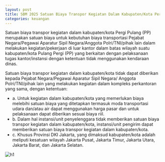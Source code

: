 ```yaml
---
layout: post
title: SBM 2025 Satuan Biaya Transpor Kegiatan Dalam Kabupaten/Kota Pergi Pulang (PP)
categories: keuangan
---
```


Satuan biaya transpor kegiatan dalam kabupaten/kota Pergi Pulang (PP) merupakan satuan biaya untuk kebutuhan biaya transportasi Pejabat Negara/Pegawai Aparatur Sipil Negara/Anggota Polri/TNI/pihak lain dalam melakukan kegiatan/pekerjaan di luar kantor dalam batas wilayah suatu kabupaten/kota Pulang Pergi (PP) yang berkaitan dengan pelaksanaan tugas kantor/instansi dengan ketentuan tidak menggunakan kendaraan dinas.

Satuan biaya transpor kegiatan dalam kabupaten/kota tidak dapat diberikan kepada Pejabat Negara/Pegawai Aparatur Sipil Negara/ Anggota Polri/TNI/pihak lain yang melakukan kegiatan dalam kompleks perkantoran yang sama, dengan ketentuan:
- a. Untuk kegiatan dalam kabupaten/kota yang memerlukan biaya melebihi satuan biaya yang ditetapkan termasuk moda transportasi udara dan/atau air dapat menggunakan harga pasar dan untuk pelaksanaan dapat diberikan sesuai biaya riil.
- b. Dalam hal instansi/unit penyelenggara tidak memberikan satuan biaya transpor kegiatan dalam kabupaten/kota, instansi/unit pengirim dapat memberikan satuan biaya transpor kegiatan dalam kabupaten/kota.
- c. Khusus Provinsi DKI Jakarta, yang dimaksud kabupaten/kota adalah meliputi kesatuan wilayah Jakarta Pusat, Jakarta Timur, Jakarta Utara, Jakarta Barat, dan Jakarta Selatan.

![h1](https://blogger.googleusercontent.com/img/b/R29vZ2xl/AVvXsEjJIJ5LyTglat_OkN1KkqZXeRjs3dQhjIvcleBOXDMFH2_wpAwBJ9o1DZnTLKJtITtvdO1lYmbIhIWk0I8qC-A2VTyPCf1rO3qjS0eyORQHMpy5oAEe-y0Bb-u4KEoh_bEd4_RDTkx4xU5ZQGjxqyq0WM-T6s_pQ9CLwVh88BC3ChuUuw/s1600/SBM_2025_Page_072.jpg)